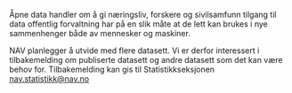 
Åpne data handler om å gi næringsliv, forskere og sivilsamfunn tilgang
til data offentlig forvaltning har på en slik måte at de lett kan
brukes i nye sammenhenger både av mennesker og maskiner.
   
NAV planlegger å utvide med flere datasett. Vi er derfor interessert i
tilbakemelding om publiserte datasett og andre datasett som det kan
være behov for. Tilbakemelding kan gis til Statistikkseksjonen
[nav.statistikk@nav.no](mailto:nav.statistikk@nav.no)
  
